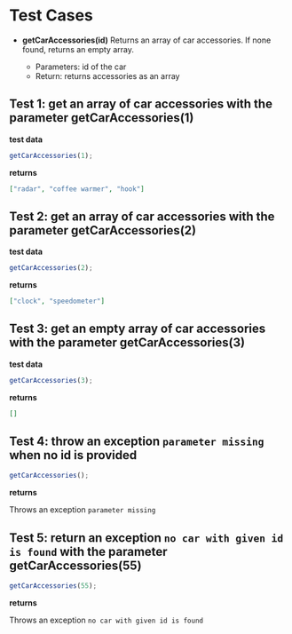 # Test Cases

- **getCarAccessories(id)**
  Returns an array of car accessories. If none found, returns an empty array.

  - Parameters: id of the car
  - Return: returns accessories as an array

## Test 1: get an array of car accessories with the parameter getCarAccessories(1)

**test data**

```js
getCarAccessories(1);
```

**returns**

```json
["radar", "coffee warmer", "hook"]
```

## Test 2: get an array of car accessories with the parameter getCarAccessories(2)

**test data**

```js
getCarAccessories(2);
```

**returns**

```json
["clock", "speedometer"]
```

## Test 3: get an empty array of car accessories with the parameter getCarAccessories(3)

**test data**

```js
getCarAccessories(3);
```

**returns**

```json
[]
```

## Test 4: throw an exception `parameter missing` when no id is provided

```js
getCarAccessories();
```

**returns**

Throws an exception `parameter missing`

## Test 5: return an exception `no car with given id is found` with the parameter getCarAccessories(55)

```js
getCarAccessories(55);
```

**returns**

Throws an exception `no car with given id is found`
